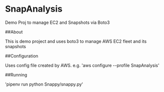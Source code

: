 # SnapAnalysis

Demo Proj to manage EC2 and Snapshots via Boto3

##About

This is demo project and uses boto3 to manage AWS EC2 fleet and its snapshots

##Configuration

Uses config file created by AWS.
e.g.
'aws configure --profile SnapAnalysis'

##Running

'pipenv run python Snappy/snappy.py'
